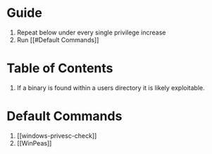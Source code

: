 
# Guide

1. Repeat below under every single privilege increase
2. Run [[#Default Commands]]

# Table of Contents

1. If a binary is found within a users directory it is likely exploitable.
# Default Commands 

1. [[windows-privesc-check]]
2. [[WinPeas]]